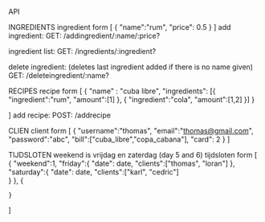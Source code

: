 API


INGREDIENTS
ingredient form
[
    {
        "name":"rum",
        "price": 0.5
    }
]
add ingredient:
GET: /addingredient/:name/:price?

ingredient list:
GET: /ingredients/:ingredient?

delete ingredient: (deletes last ingredient added if there is no name given)
GET: /deleteingredient/:name?




RECIPES
recipe form 
[
    {
        "name" : "cuba libre",
        "ingredients": [{
            "ingredient":"rum",
            "amount":[1]
        }, {
            "ingredient":"cola",
            "amount":[1,2]
        }]
    }

]
add recipe:
POST: /addrecipe

CLIEN
client form
[
    {
        "username":"thomas",
        "email":"thomas@gmail.com",
        "password":"abc",
        "bill":["cuba_libre","copa_cabana"],
        "card": 2
    }
]

TIJDSLOTEN
weekend is vrijdag en zaterdag (day 5 and 6)
tijdsloten form
[
    {
        "weekend":1,
        "friday":{
            "date": date,
            "clients":["thomas", "loran"]
        },
        "saturday":{
            "date": date,
            "clients":["karl", "cedric"]   
        }
    },
    {

    }
]